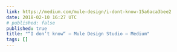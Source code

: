 ```yaml
---
link: https://medium.com/mule-design/i-dont-know-15a6aca3bee2
date: 2018-02-10 16:27 UTC
# published: false
published: true
title: "“I don’t know“ – Mule Design Studio – Medium"
tags: []
---
```



